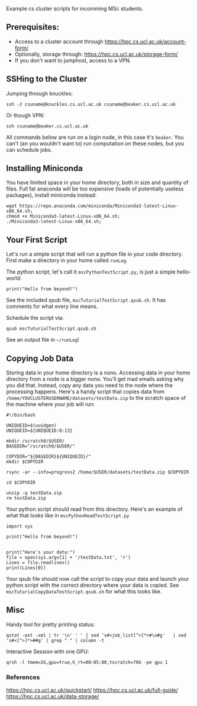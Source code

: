Example cs cluster scripts for incomming MSc students.

## Prerequisites:
- Access to a cluster account through https://hpc.cs.ucl.ac.uk/account-form/
- Optionally, storage through: https://hpc.cs.ucl.ac.uk/storage-form/
- If you don't want to jumphost, access to a VPN.

## SSHing to the Cluster
Jumping through knuckles:
```
ssh -J csuname@knuckles.cs.ucl.ac.uk csuname@beaker.cs.ucl.ac.uk
```
Or though VPN:
```
ssh csuname@beaker.cs.ucl.ac.uk
```

All commands below are run on a login node, in this case it's ```beaker```. You can't (an you wouldn't want to) run computation on these nodes, but you can schedule jobs.

## Installing Miniconda

You have limited space in your home directory, both in size and quantity of files. Full fat anaconda will be too expensive (loads of potentially useless packages), install miniconda instead:

```
wget https://repo.anaconda.com/miniconda/Miniconda3-latest-Linux-x86_64.sh;
chmod +x Miniconda3-latest-Linux-x86_64.sh;
./Miniconda3-latest-Linux-x86_64.sh;
```

## Your First Script

Let's run a simple script that will run a python file in your code directory. First make a directory in your home called ```runLog```.

The python script, let's call it ```mscPythonTestScript.py```, is just a simple hello-world: 

```print("Hello from beyond!")```

See the included qsub file, ```mscTuturialTestScript.qsub.sh```. It has comments for what every line means.

Schedule the script via: 

```qsub mscTuturialTestScript.qsub.sh```

See an output file in ```~/runLog```!

## Copying Job Data

Storing data in your home directory is a nono. Accessing data in your home directory from a node is a bigger nono. You'll get mad emails asking why you did that. Instead, copy any data you need to the node where the processing happens. Here's a handy script that copies data from ```/home/YOUCLUSTERUSERNAME/datasets/testData.zip``` to the scratch space of the machine where your job will run:

```
#!/bin/bash

UNIQUEID=$(uuidgen)
UNIQUEID=${UNIQUEID:0:13}

mkdir /scratch0/$USER/
BASEDIR="/scratch0/$USER/"

COPYDIR="${BASEDIR}${UNIQUEID}/"
mkdir $COPYDIR

rsync -ar --info=progress2 /home/$USER/datasets/testData.zip $COPYDIR

cd $COPYDIR

unzip -q testData.zip
rm testData.zip
```

Your python script should read from this directory. Here's an example of what that looks like in ```mscPythonReadTestScript.py```

```
import sys

print("Hello from beyond!")


print("Here's your data:")
file = open(sys.argv[1] + '/testData.txt', 'r')
Lines = file.readlines()
print(Lines[0]) 
```

Your qsub file should now call the script to copy your data and launch your python script with the correct directory where your data is copied. See ```mscTuturialCopyDataTestScript.qsub.sh``` for what this looks like.

## Misc
Handy tool for pretty printing status:

```qstat -ext -xml | tr '\n' ' ' | sed 's#<job_list[^>]*>#\n#g'   | sed 's#<[^>]*>##g' | grep " " | column -t```

Interactive Session with one GPU:

```qrsh -l tmem=2G,gpu=true,h_rt=00:05:00,tscratch=70G -pe gpu 1```


### References
https://hpc.cs.ucl.ac.uk/quickstart/
https://hpc.cs.ucl.ac.uk/full-guide/
https://hpc.cs.ucl.ac.uk/data-storage/ 



